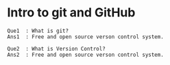 # Intro to git and GitHub

```
Que1  : What is git?
Ans1  : Free and open source verson control system.

Que2  : What is Version Control?
Ans2  : Free and open source verson control system.
```